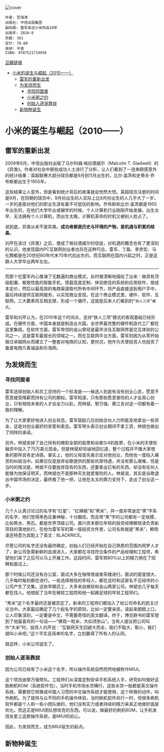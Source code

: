 ![cover](https://img2.doubanio.com/view/subject/s/public/s33703773.jpg)

    作者: 范海涛
    出版社: 中信出版集团
    副标题: 雷军亲述小米热血10年
    出版年: 2020-8
    页数: 381
    定价: 78.00
    装帧: 平装
    ISBN: 9787521719956

[豆瓣链接](https://book.douban.com/subject/35174681/)

- [小米的诞生与崛起（2010——）](#小米的诞生与崛起2010)
  - [雷军的重新出发](#雷军的重新出发)
  - [为发烧而生](#为发烧而生)
    - [寻找同盟者](#寻找同盟者)
    - [小米粥之约](#小米粥之约)
    - [创始人逐渐靠拢](#创始人逐渐靠拢)
  - [新物种诞生](#新物种诞生)

# 小米的诞生与崛起（2010——）
## 雷军的重新出发
2009年6月，中信出版社出版了马尔科姆·格拉德威尔（Malcolm T. Gladwell）的《异类》。作者对社会中那些成功人士进行了分析，让人们看到了一连串颇感意外的统计结果：英超联赛大部分球员都是9月到11月出生的，比尔·盖茨和史蒂夫·乔布斯都出生于1955年。

这些结果让人意外，但是看到统计背后的故事就会恍然大悟。英超球员注册的时间是9月，在同期的球员中，9月份出生的人实际上比8月份出生的人几乎大了一岁。一岁的差距对他们的职业生涯有着不可低估的影响。乔布斯和比尔·盖茨都是1955年出生的，在他们大学毕业或辍学的时候，个人计算机行业刚刚开始发展。出生太早，无法拥有个人计算机，而出生太晚，计算机革命的时机又被别人抢占了。

说到底，异类从来不是异类。**成功者都是历史与环境的产物，是机遇与积累的结晶**。

刘芹在读过《异类》之后，便成了格拉德威尔的信徒，对机遇的概念也有了更深刻的认识。他发现国内PC互联网创业者也存在这种巧合。雷军、丁磊、李彦宏、马化腾都是在20世纪60年代末70年代初出生的，而互联网在国内兴起之时，正是这群人大学毕业两年左右。

---

而那个在雷军内心推演了无数遍的商业模式，此时被清晰地描绘了出来：做具有顶级配置、极致性能的智能手机，搭载高度定制、体验绝佳的系统和应用软件，按成本定价，然后以最高效的电商渠道取代所有中间环节，将产品直接送到用户手中，最后持续提供互联网服务，以实现商业变现。在这个商业模式里，硬件、软件、互联网，三大要素将互相支撑，形成一个循环，这就是后来人们看到的`“铁人三项”模式`。

雷军和刘芹认为，在2010年这个时间点，支持“铁人三项”模式的客观基础已经形成。在硬件方面，中国本身就是制造业大国，全世界最完整的硬件制造代工厂都在这里集结。在软件方面，雷军带领的金山曾经是最早涉及互联网界面交互体验的公司之一，这是雷军最擅长的领域之一。而在互联网平台方面，雷军则因为从零开始做过卓越网从而建立了一整套对电商的认知，更何况，他作为天使投资人也投资了垂直电商凡客诚品和乐淘网。

## 为发烧而生
### 寻找同盟者
雷军选择创始人和员工坚持的一个标准是——候选人到底有没有创业心态，愿意不愿意接受降薪而持有公司的期权。雷军知道，只有那些愿意冒险的人才会真心创业，只有相信未来的人才会全力以赴。而林斌、黎万强、黄江吉对这一切都有着一致的理解。

为了让大家更好地进入创业状态，雷军鼓励几位创始合伙人力所能及地拿出一些资金，这是对创业最好的宣誓和表态。雷军带头表示创业期间不拿工资，林斌也做出了同样的承诺。

另外，林斌卖掉了自己持有的微软全部的股票和谷歌3/4的股票，在小米的天使轮融资中投入了75万美元现金。但是林斌却坦诚地回忆道，整个过程并不像大家想象的那样具有史诗感。事实上，他的父母首先表示反对他创业，而他也一度陷入痛苦的纠结当中。如果仅仅是放弃谷歌提供的那些优厚待遇，并没有那么艰难，但是当时的情况是，林斌不仅要放弃现有的东西，还要拿出已有的东西，却没有任何人能够为他保证明天，而林斌也不是那种天生就爱冒险的人。林斌说，其实是谷歌退出中国市场的决定，最终推了他一把，让他在太太的鼎力支持下，走出了创业这一步。

### 小米粥之约
几个人认真讨论过的名字有“红星”、“红辣椒”和“黑米”，并一度非常迷恋“黑”字系的名字，他们觉得黑色庄重神秘，十分酷炫，而且带“黑”字的公司都有一定规模，比如黑水、黑石，都是世界顶级公司。晨兴资本那位年轻的投资经理赖晓凌负责新项目的落地执行，在他为雷军写的第一版投资文件里，公司名称就是“黑米”，赖晓凌还特意为其配上了英文：BLACKRICE。

尽管公司的名字还没有最终确定，创始人们已经开始在自己熟悉的范围内网罗人才了，新公司急需新鲜的血液进入，大家都在寻找符合条件的产品经理和工程师，希望他们来了之后可以马上开展工作。这段时间，雷军把80%以上的精力用在了招聘和面试上。

那个时候公司还没有办公室，面试大多在咖啡馆或者茶楼进行。面试的密度很大，几乎每时每刻都在进行。一些选择相信的年轻人，都在这时和这家名不见经传的小公司产生了交集。这些早期员工，大多来自微软和金山两家公司。林斌也几乎每天都在找人。他想起了当年在微软工程院和他一起踢足球的年轻工程师们。

“黑米”这个名字最终还是被否定了。新来的工程师们都加入了给公司命名的民主讨论当中。大家最后确定了几个起名字的原则，比如一定要亲民，读起来朗朗上口，让人印象深刻，一定要是中文，不需要奇怪的英文翻译。终于，博览群书的雷军想到了他最喜欢的一句话——“佛观一粒米，大如须弥山”。当有人提议把公司叫作“大米”时，投资人刘芹说：“互联网天生回避大而全，我们不取大，取小，我们就叫小米吧。”这个平实且简单的名字，立刻赢得了所有人的认同。

就这样，小米公司诞生了。

### 创始人逐渐靠拢
因为公司已经有了小米这个名字，所以操作系统自然而然地被称作MIUI。

这个项目由黎万强带队。工程师们从深度定制安卓手机系统入手，研究如何做好这款刷机ROM（系统软件包）。当时手机市场水货横行，这些水货一般都是英文操作系统，需要把它转换成中国人习惯的中文操作系统才能使用，这个转换的动作，叫作刷机。为了提供与众不同的手机操作体验，当时刷机软件风行一时，但很多刷机软件都是个人和一些小团队做的，他们没有实力或者持续的精力来真正地做好底层优化。而这正是MIUI团队想攻克的东西。可以说，做最好的刷机ROM，让手机发烧友爱上这款操作系统，是MIUI的初心。

因此，为发烧而生，成为MIUI诞生的起点。

## 新物种诞生















































































